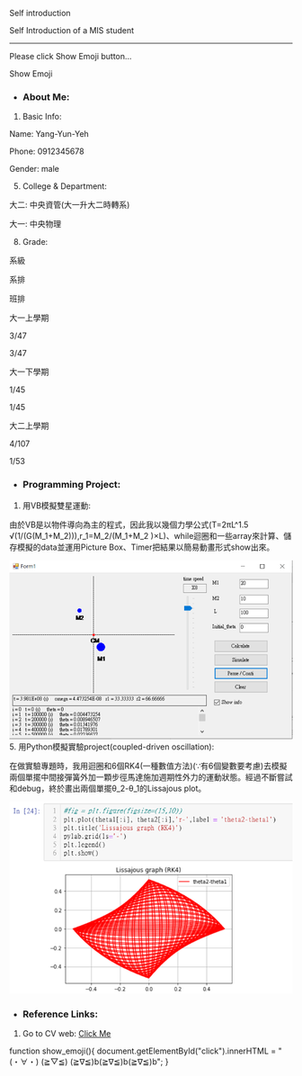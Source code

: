 Self introduction  

Self Introduction of a MIS student

* * *

Please click Show Emoji button...

Show Emoji

*   ### About Me:
    

1.  Basic Info:

Name: Yang-Yun-Yeh

Phone: 0912345678

Gender: male

5.  College & Department:

大二: 中央資管(大一升大二時轉系)

大一: 中央物理

8.  Grade:

系級

系排

班排

大一上學期

3/47

3/47

大一下學期

1/45

1/45

大二上學期

4/107

1/53

*   ### Programming Project:
    

1.  用VB模擬雙星運動:

由於VB是以物件導向為主的程式，因此我以幾個力學公式(T=2πL^1.5 √(1/(G(M\_1+M\_2))),r\_1=M\_2/(M\_1+M\_2 )×L)、while迴圈和一些array來計算、儲存模擬的data並運用Picture Box、Timer把結果以簡易動畫形式show出來。

![This is the result of simulation.](./img/simulation.png)  
5.  用Python模擬實驗project(coupled-driven oscillation):

在做實驗專題時，我用迴圈和6個RK4(一種數值方法)(∵有6個變數要考慮)去模擬兩個單擺中間接彈簧外加一顆步徑馬達施加週期性外力的運動狀態。經過不斷嘗試和debug，終於畫出兩個單擺θ\_2-θ\_1的Lissajous plot。

![This is the result of Lissajous plot。.](./img/Lissajous.png)  

*   ### Reference Links:
    

1.  Go to CV web: [Click Me](https://Yang-Yun-Yeh.github.io/)

function show\_emoji(){ document.getElementById("click").innerHTML = "(・∀・) (≧▽≦) (≧∇≦)b(≧∇≦)b(≧∇≦)b"; }

